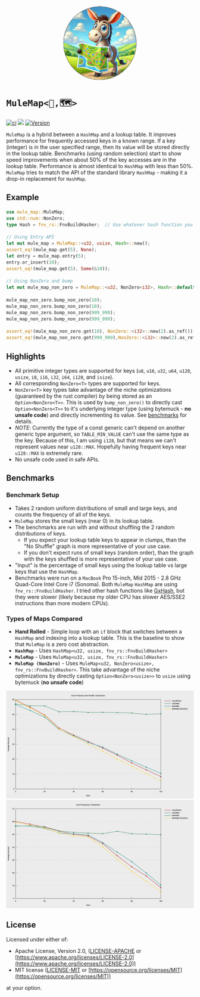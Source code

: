 <p align="center">
<img src="https://raw.githubusercontent.com/gringasalpastor/mule-map/refs/heads/master/assets/mule-with-map.png" width="200" height="200"
style="border-radius:50%" />
</p>

# `MuleMap<🫏,🗺>`
[![ci](https://github.com/gringasalpastor/mule-map/actions/workflows/ci.yml/badge.svg)](https://github.com/gringasalpastor/mule-map/actions/workflows/ci.yml)
[![](https://docs.rs/mule-map/badge.svg)](https://docs.rs/mule-map)
[![Version](https://img.shields.io/crates/v/mule-map.svg?style=flat-square)](https://crates.io/crates/mule-map)

`MuleMap` is a hybrid between a `HashMap` and a lookup table. It improves performance for frequently accessed keys in a known range. If a key (integer) is in the user specified range, then its value will be stored directly in the lookup table. Benchmarks (using random selection) start to show speed improvements when about 50% of the key accesses are in the lookup table. Performance is almost identical to `HashMap` with less than 50%. `MuleMap` tries to match the API of the standard library `HashMap` - making it a drop-in replacement for `HashMap`.

## Example


```rust
use mule_map::MuleMap;
use std::num::NonZero;
type Hash = fnv_rs::FnvBuildHasher;  // Use whatever hash function you prefer

// Using Entry API
let mut mule_map = MuleMap::<u32, usize, Hash>::new();
assert_eq!(mule_map.get(5), None);
let entry = mule_map.entry(5);
entry.or_insert(10);
assert_eq!(mule_map.get(5), Some(&10));

// Using NonZero and bump
let mut mule_map_non_zero = MuleMap::<u32, NonZero<i32>, Hash>::default();

mule_map_non_zero.bump_non_zero(10);
mule_map_non_zero.bump_non_zero(10);
mule_map_non_zero.bump_non_zero(999_999);
mule_map_non_zero.bump_non_zero(999_999);

assert_eq!(mule_map_non_zero.get(10), NonZero::<i32>::new(2).as_ref());
assert_eq!(mule_map_non_zero.get(999_999),NonZero::<i32>::new(2).as_ref());
```

## Highlights

 - All primitive integer types are supported for keys (`u8`, `u16`, `u32`, `u64`, `u128`, `usize`, `i8`, `i16`, `i32`, `i64`, `i128`, and `isize`).
 - All corresponding `NonZero<T>` types are supported for keys.
 - `NonZero<T>` key types take advantage of the niche optimizations (guaranteed by the rust compiler) by being stored as an `Option<NonZero<T>>`. This is used by `bump_non_zero()` to directly cast `Option<NonZero<T>>` to it's underlying integer type (using bytemuck - **no unsafe code**) and directly incrementing its value. See [benchmarks](#benchmarks) for details. 
 - *NOTE*: Currently the type of a const generic can't depend on another generic type argument, so `TABLE_MIN_VALUE` can't use the same type as the key. Because of this, I am using `i128`, but that means we can't represent values near `u128::MAX`. Hopefully having frequent keys near `u128::MAX` is extremely rare.
 - No unsafe code used in safe APIs.

## <a name="benchmarks"></a> Benchmarks

### Benchmark Setup

- Takes 2 random uniform distributions of small and large keys, and counts the frequency of all of the keys. 
- `MuleMap` stores the small keys (near 0) in its lookup table.
- The benchmarks are run with and without shuffling the 2 random distributions of keys. 
  - If you expect your lookup table keys to appear in clumps, than the "No Shuffle" graph is more representative of your use case. 
  - If you don't expect runs of small keys (random order), than the graph with the keys shuffled is more representative of your use case.
- "Input" is the percentage of small keys using the lookup table vs large keys that use the `HashMap`.
- Benchmarks were run on a `MacBook` Pro 15-inch, Mid 2015 - 2.8 GHz Quad-Core Intel Core i7 (Sonoma). Both `MuleMap` `HashMap` are using `fnv_rs::FnvBuildHasher`. I tried other hash functions like [GxHash](https://github.com/ogxd/gxhash?tab=readme-ov-file#throughput), but they were slower (likely because my older CPU has slower AES/SSE2 instructions than more modern CPUs).

### Types of Maps Compared

- **Hand Rolled** - Simple loop with an `if` block that switches between a `HashMap` and indexing into a lookup table. This is the baseline to show that `MuleMap` is a zero cost abstraction.
- **`HashMap`** - Uses `HashMap<u32, usize, fnv_rs::FnvBuildHasher>`
- **`MuleMap`** -  Uses `MuleMap<u32, usize, fnv_rs::FnvBuildHasher>`
- **`MuleMap (NonZero)`** -  Uses `MuleMap<u32, NonZero<usize>, fnv_rs::FnvBuildHasher>`. This take advantage of the niche optimizations by directly casting `Option<NonZero<usize>>` to `usize` using bytemuck (**no unsafe code**)

![violin](https://raw.githubusercontent.com/gringasalpastor/mule-map/refs/heads/master/assets/lines-freq-count-no-shuffle.png)
![lines](https://raw.githubusercontent.com/gringasalpastor/mule-map/refs/heads/master/assets/lines-freq-count.png)

## License

Licensed under either of:

 * Apache License, Version 2.0, ([LICENSE-APACHE](LICENSE-APACHE) or [https://www.apache.org/licenses/LICENSE-2.0](https://www.apache.org/licenses/LICENSE-2.0))
 * MIT license ([LICENSE-MIT](LICENSE-MIT) or [https://opensource.org/licenses/MIT](https://opensource.org/licenses/MIT))

at your option.
